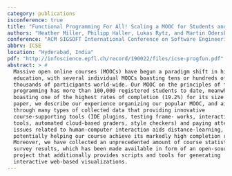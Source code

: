 ```yaml
---
category: publications
isconference: true
title: "Functional Programming For All! Scaling a MOOC for Students and Professionals Alike"
authors: "Heather Miller, Philipp Haller, Lukas Rytz, and Martin Odersky"
conference: "ACM SIGSOFT International Conference on Software Engineering, SEET Track"
abbrv: ICSE
location: "Hyderabad, India"
pdf: "http://infoscience.epfl.ch/record/190022/files/icse-progfun.pdf"
abstract: > #
  Massive open online courses (MOOCs) have begun a paradigm shift in higher
  education, with several individual MOOCs boasting tens or hundreds of
  thousands of participants world-wide. Our MOOC on the principles of functional
  programming has more than 100,000 registered students to date, meanwhile
  boasting one of the highest rates of completion (19.2%) for its size. In this
  paper, we describe our experience organizing our popular MOOC, and aim to show
  through many types of collected data that providing innovative
  course-supporting tools (IDE plugins, testing frame- works, interactive build
  tools, automated cloud-based graders, style checkers) and paying attention to
  issues related to human-computer interaction aids distance-learning,
  potentially helping our course achieve its markedly high completion rate.
  Moreover, we have collected an unprecedented amount of course statistics and
  survey results, which has been made available in form of an open-source
  project that additionally provides scripts and tools for generating
  interactive web-based visualizations.
---
```

